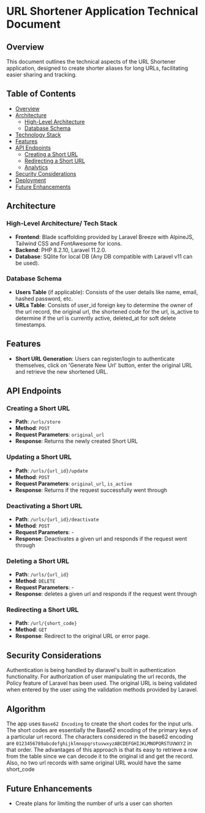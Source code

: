 # URL Shortener Application Technical Document

## Overview

This document outlines the technical aspects of the URL Shortener application, designed to create shorter aliases for long URLs, facilitating easier sharing and tracking.

## Table of Contents

- [Overview](#overview)
- [Architecture](#architecture)
  - [High-Level Architecture](#high-level-architecture)
  - [Database Schema](#database-schema)
- [Technology Stack](#technology-stack)
- [Features](#features)
- [API Endpoints](#api-endpoints)
  - [Creating a Short URL](#creating-a-short-url)
  - [Redirecting a Short URL](#redirecting-a-short-url)
  - [Analytics](#analytics)
- [Security Considerations](#security-considerations)
- [Deployment](#deployment)
- [Future Enhancements](#future-enhancements)

## Architecture

### High-Level Architecture/ Tech Stack

- **Frontend**: Blade scaffolding provided by Laravel Breeze with AlpineJS, Tailwind CSS and FontAwesome for icons.
- **Backend**: PHP 8.2.10, Laravel 11.2.0.
- **Database**: SQlite for local DB (Any DB compatible with Laravel v11 can be used).

### Database Schema

- **Users Table** (if applicable): Consists of the user details like name, email, hashed password, etc.
- **URLs Table**: Consists of user_id foreign key to determine the owner of the url record, the original url, the shortened code for the url, is_active to determine if the url is currently active, deleted_at for soft delete timestamps.

## Features

- **Short URL Generation**: Users can register/login to authenticate themselves, click on 'Generate New Url' button, enter the original URL and retrieve the new shortened URL.

## API Endpoints

### Creating a Short URL

- **Path**: `/urls/store`
- **Method**: `POST`
- **Request Parameters**: `original_url`
- **Response**: Returns the newly created Short URL

### Updating a Short URL

- **Path**: `/urls/{url_id}/update`
- **Method**: `POST`
- **Request Parameters**: `original_url`, `is_active`
- **Response**: Returns if the request successfully went through

### Deactivating a Short URL

- **Path**: `/urls/{url_id}/deactivate`
- **Method**: `POST`
- **Request Parameters**: -
- **Response**: Deactivates a given url and responds if the request went through

### Deleting a Short URL

- **Path**: `/urls/{url_id}`
- **Method**: `DELETE`
- **Request Parameters**: -
- **Response**: deletes a given url and responds if the request went through

### Redirecting a Short URL

- **Path**: `/url/{short_code}`
- **Method**: `GET`
- **Response**: Redirect to the original URL or error page.

## Security Considerations

Authentication is being handled by dlaravel's built in authentication functionality. For authorization of user manipulating the url records, the Policy feature of Laravel has been used. The original URL is being validated when entered by the user using the validation methods provided by Laravel.

## Algorithm

The app uses `Base62 Encoding` to create the short codes for the input urls. The short codes are essentially the Base62 encoding of the primary keys of a particular url record. The characters considered in the base62 encoding are `0123456789abcdefghijklmnopqrstuvwxyzABCDEFGHIJKLMNOPQRSTUVWXYZ` in that order. The advantages of this approach is that its easy to retrieve a row from the table since we can decode it to the original id and get the record. Also, no two url records with same original URL would have the same short_code

## Future Enhancements

- Create plans for limiting the number of urls a user can shorten
